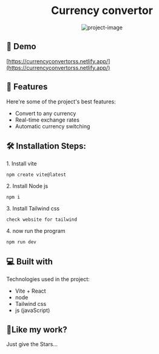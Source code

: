 <h1 align="center" id="title">Currency convertor</h1>

<p align="center"><img src="https://socialify.git.ci/Manish-Yadav77/Currency_Convertor/image?font=Bitter&amp;language=1&amp;name=1&amp;owner=1&amp;pattern=Floating+Cogs&amp;stargazers=1&amp;theme=Dark" alt="project-image"></p>

<h2>🚀 Demo</h2>

[https://currencyconvertorss.netlify.app/](https://currencyconvertorss.netlify.app/)

  
  
<h2>🧐 Features</h2>

Here're some of the project's best features:

*   Convert to any currency
*   Real-time exchange rates
*   Automatic currency switching

<h2>🛠️ Installation Steps:</h2>

<p>1. Install vite</p>

```
npm create vite@latest
```

<p>2. Install Node js</p>

```
npm i
```

<p>3. Install Tailwind css</p>

```
check website for tailwind
```

<p>4. now run the program</p>

```
npm run dev
```

  
  
<h2>💻 Built with</h2>

Technologies used in the project:

*   Vite + React
*   node
*   Tailwind css
*   js (javaScript)

<h2>💖Like my work?</h2>

Just give the Stars...
